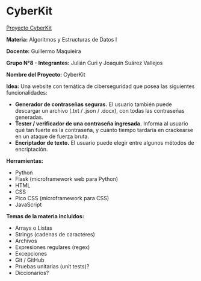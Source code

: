 # CyberKit

<ins>Proyecto CyberKit</ins>

**Materia:** Algoritmos y Estructuras de Datos I

**Docente:** Guillermo Maquieira

**Grupo N°8 - Integrantes:** Julián Curi y Joaquín Suárez Vallejos

**Nombre del Proyecto:** CyberKit

**Idea:** Una website con temática de ciberseguridad que posea las siguientes funcionalidades:
+ **Generador de contraseñas seguras.** El usuario también puede descargar un archivo (.txt / .json / .docx), con todas las contraseñas generadas.
+ **Tester / verificador de una contraseña ingresada.** Informa al usuario qué tan fuerte es la contraseña, y cuánto tiempo tardaría en crackearse en un ataque de fuerza bruta.
+ **Encriptador de texto.** El usuario puede elegir entre algunos métodos de encriptación.

**Herramientas:**
+ Python
+ Flask (microframework web para Python)
+ HTML
+ CSS
+ Pico CSS (microframework para CSS)
+ JavaScript

**Temas de la materia incluidos:**
+ Arrays o Listas
+ Strings (cadenas de caracteres)
+ Archivos
+ Expresiones regulares (regex)
+ Excepciones
+ Git / GitHub
+ Pruebas unitarias (unit tests)?
+ Diccionarios?
